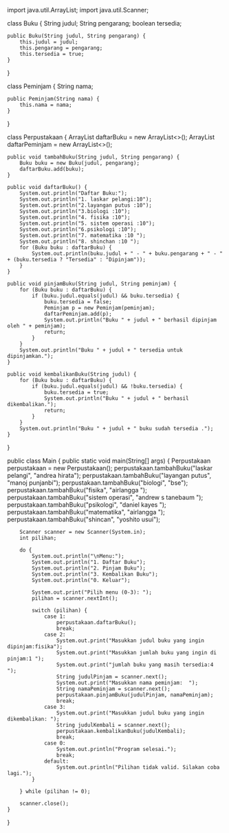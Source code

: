 import java.util.ArrayList;
import java.util.Scanner;

class Buku {
    String judul;
    String pengarang;
    boolean tersedia;

    public Buku(String judul, String pengarang) {
        this.judul = judul;
        this.pengarang = pengarang;
        this.tersedia = true;
    }
}

class Peminjam {
    String nama;

    public Peminjam(String nama) {
        this.nama = nama;
    }
}

class Perpustakaan {
    ArrayList<Buku> daftarBuku = new ArrayList<>();
    ArrayList<Peminjam> daftarPeminjam = new ArrayList<>();

    public void tambahBuku(String judul, String pengarang) {
        Buku buku = new Buku(judul, pengarang);
        daftarBuku.add(buku);
    }

    public void daftarBuku() {
        System.out.println("Daftar Buku:");
        System.out.println("1. laskar pelangi:10");
        System.out.println("2.layangan putus :10");
        System.out.println("3.biologi :10");
        System.out.println("4. fisika :10");
        System.out.println("5. sistem operasi :10");
        System.out.println("6.psikologi :10");
        System.out.println("7. matematika :10 ");
        System.out.println("8. shinchan :10 ");
        for (Buku buku : daftarBuku) {
            System.out.println(buku.judul + " - " + buku.pengarang + " - " + (buku.tersedia ? "Tersedia" : "Dipinjam"));
        }
    }

    public void pinjamBuku(String judul, String peminjam) {
        for (Buku buku : daftarBuku) {
            if (buku.judul.equals(judul) && buku.tersedia) {
                buku.tersedia = false;
                Peminjam p = new Peminjam(peminjam);
                daftarPeminjam.add(p);
                System.out.println("Buku " + judul + " berhasil dipinjam oleh " + peminjam);
                return;
            }
        }
        System.out.println("Buku " + judul + " tersedia untuk dipinjamkan.");
    }

    public void kembalikanBuku(String judul) {
        for (Buku buku : daftarBuku) {
            if (buku.judul.equals(judul) && !buku.tersedia) {
                buku.tersedia = true;
                System.out.println("Buku " + judul + " berhasil dikembalikan.");
                return;
            }
        }
        System.out.println("Buku " + judul + " buku sudah tersedia .");
    }
}

public class Main {
    public static void main(String[] args) {
        Perpustakaan perpustakaan = new Perpustakaan();
        perpustakaan.tambahBuku("laskar pelangi", "andrea hirata");
        perpustakaan.tambahBuku("layangan putus", "manoj punjanbi");
        perpustakaan.tambahBuku("biologi", "bse");
        perpustakaan.tambahBuku("fisika", "airlangga ");
        perpustakaan.tambahBuku("sistem operasi", "andrew s tanebaum ");
        perpustakaan.tambahBuku("psikologi", "daniel kayes ");
        perpustakaan.tambahBuku("matematika", "airlangga ");
        perpustakaan.tambahBuku("shincan", "yoshito usui");

        Scanner scanner = new Scanner(System.in);
        int pilihan;

        do {
            System.out.println("\nMenu:");
            System.out.println("1. Daftar Buku");
            System.out.println("2. Pinjam Buku");
            System.out.println("3. Kembalikan Buku");
            System.out.println("0. Keluar");

            System.out.print("Pilih menu (0-3): ");
            pilihan = scanner.nextInt();

            switch (pilihan) {
                case 1:
                    perpustakaan.daftarBuku();
                    break;
                case 2:
                    System.out.print("Masukkan judul buku yang ingin dipinjam:fisika");
                    System.out.print("Masukkan jumlah buku yang ingin di pinjam:1 ");
                    System.out.print("jumlah buku yang masih tersedia:4 ");
                    String judulPinjam = scanner.next();
                    System.out.print("Masukkan nama peminjam:  ");
                    String namaPeminjam = scanner.next();
                    perpustakaan.pinjamBuku(judulPinjam, namaPeminjam);
                    break;
                case 3:
                    System.out.print("Masukkan judul buku yang ingin dikembalikan: ");
                    String judulKembali = scanner.next();
                    perpustakaan.kembalikanBuku(judulKembali);
                    break;
                case 0:
                    System.out.println("Program selesai.");
                    break;
                default:
                    System.out.println("Pilihan tidak valid. Silakan coba lagi.");
            }

        } while (pilihan != 0);

        scanner.close();
    }
}

 
 


